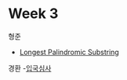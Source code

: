 # Week 3


형준
- [Longest Palindromic Substring](https://leetcode.com/problems/longest-palindromic-substring/)

경환
-[입국심사](https://school.programmers.co.kr/learn/courses/30/lessons/43238)


